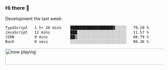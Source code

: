 ### Hi there 👋

Development the last week:
<!--START_SECTION:waka-->

```txt
TypeScript   1 hr 26 mins    ███████████████████▓░░░░░   79.28 %
JavaScript   12 mins         ███░░░░░░░░░░░░░░░░░░░░░░   11.57 %
JSON         9 mins          ██▒░░░░░░░░░░░░░░░░░░░░░░   08.79 %
Bash         0 secs          ░░░░░░░░░░░░░░░░░░░░░░░░░   00.36 %
```

<!--END_SECTION:waka-->

<!--
**JASONPANGGO/jasonpanggo** is a ✨ _special_ ✨ repository because its `README.md` (this file) appears on your GitHub profile.

Here are some ideas to get you started:

- 🔭 I’m currently working on ...
- 🌱 I’m currently learning ...
- 👯 I’m looking to collaborate on ...
- 🤔 I’m looking for help with ...
- 💬 Ask me about ...
- 📫 How to reach me: ...
- 😄 Pronouns: ...
- ⚡ Fun fact: ...
-->

<a href="https://volt.fm/user/q8yd9e79csfr57rt" target="_blank"><img src="https://spotify-badge-egoist.vercel.app/api/now-playing" width="540" height="52" alt="now playing"></a>
